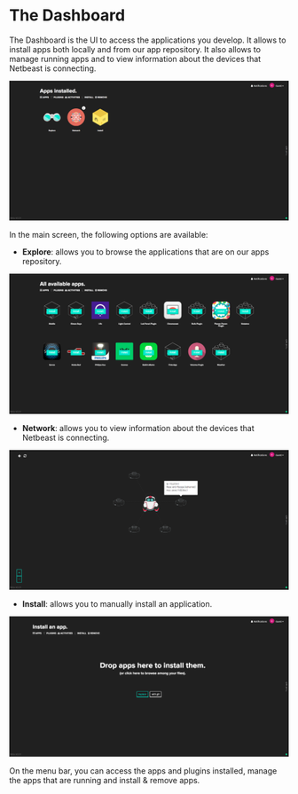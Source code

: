 # The Dashboard

The Dashboard is the UI to access the applications you develop. It allows to install apps both locally and from our app repository. It also allows to manage running apps and to view information about the devices that Netbeast is connecting.

![Main screen](Main.png)

In the main screen, the following options are available:

* **Explore**: allows you to browse the applications that are on our apps repository.

![Explore](Explore.png)

* **Network**: allows you to view information about the devices that Netbeast is connecting.

![Network](Network.png)

* **Install**: allows you to manually install an application.

![Install](Install.png)

On the menu bar, you can access the apps and plugins installed, manage the apps that are running and install & remove apps.


